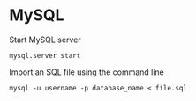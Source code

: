 # MySQL

Start MySQL server

    mysql.server start

Import an SQL file using the command line

    mysql -u username -p database_name < file.sql
